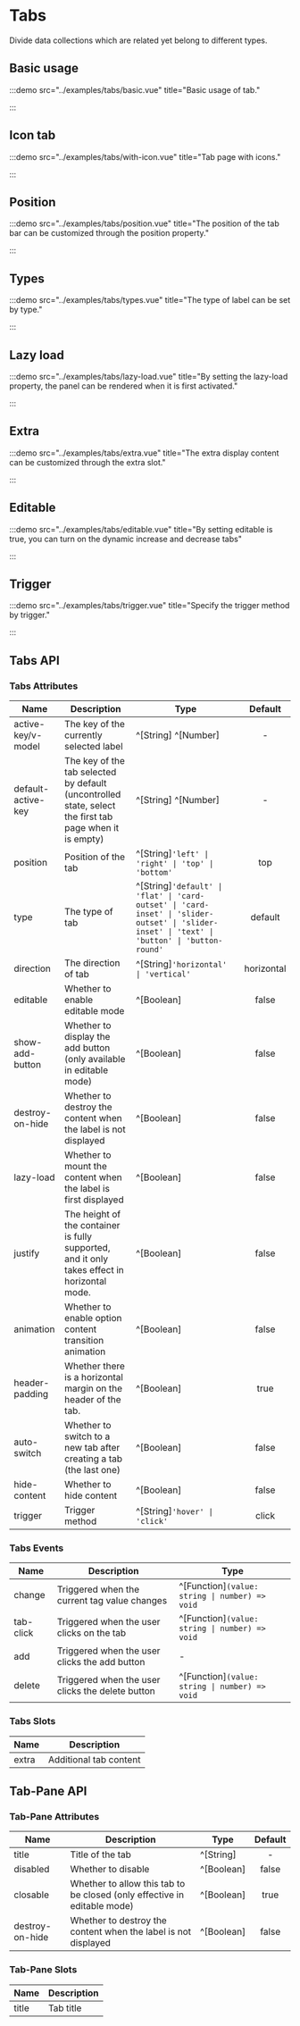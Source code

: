 # Tabs

Divide data collections which are related yet belong to different types.

## Basic usage

:::demo src="../examples/tabs/basic.vue" title="Basic usage of tab."

:::

## Icon tab

:::demo src="../examples/tabs/with-icon.vue" title="Tab page with icons."

:::

## Position

:::demo src="../examples/tabs/position.vue" title="The position of the tab bar can be customized through the position property."

:::

## Types

:::demo src="../examples/tabs/types.vue" title="The type of label can be set by type."

:::

## Lazy load

:::demo src="../examples/tabs/lazy-load.vue" title="By setting the lazy-load property, the panel can be rendered when it is first activated."

:::

## Extra

:::demo src="../examples/tabs/extra.vue" title="The extra display content can be customized through the extra slot."

:::

## Editable

:::demo src="../examples/tabs/editable.vue" title="By setting editable is true, you can turn on the dynamic increase and decrease tabs"

:::

## Trigger

:::demo src="../examples/tabs/trigger.vue" title="Specify the trigger method by trigger."

:::

## Tabs API

### Tabs Attributes

| Name | Description | Type | Default |
| ------ | ---- | ---- | :----: |
| active-key/v-model | The key of the currently selected label | ^[String] ^[Number] | - |
| default-active-key | The key of the tab selected by default (uncontrolled state, select the first tab page when it is empty) | ^[String] ^[Number] | - |
| position | Position of the tab | ^[String]`'left' \| 'right' \| 'top' \| 'bottom'`| top |
| type | The type of tab | ^[String]`'default' \| 'flat' \| 'card-outset' \| 'card-inset' \| 'slider-outset' \| 'slider-inset' \| 'text' \| 'button' \| 'button-round'`| default |
| direction | The direction of tab | ^[String]`'horizontal' \| 'vertical'`| horizontal |
| editable | Whether to enable editable mode | ^[Boolean] | false |
| show-add-button | Whether to display the add button (only available in editable mode) | ^[Boolean] | false |
| destroy-on-hide | Whether to destroy the content when the label is not displayed | ^[Boolean] | false |
| lazy-load | Whether to mount the content when the label is first displayed | ^[Boolean] | false |
| justify | The height of the container is fully supported, and it only takes effect in horizontal mode. | ^[Boolean] | false |
| animation | Whether to enable option content transition animation | ^[Boolean] | false |
| header-padding | Whether there is a horizontal margin on the header of the tab. | ^[Boolean] | true |
| auto-switch | Whether to switch to a new tab after creating a tab (the last one) | ^[Boolean] | false |
| hide-content | Whether to hide content | ^[Boolean]  | false |
| trigger | Trigger method | ^[String]`'hover' \| 'click'` | click |

### Tabs Events

| Name | Description | Type |
| ------ | ---- | ---- |
| change | Triggered when the current tag value changes | ^[Function]`(value: string \| number) => void` |
| tab-click | Triggered when the user clicks on the tab | ^[Function]`(value: string \| number) => void` |
| add | Triggered when the user clicks the add button | - |
| delete | Triggered when the user clicks the delete button | ^[Function]`(value: string \| number) => void` |

### Tabs Slots

| Name | Description |
| ------ | ---- |
| extra | Additional tab content |

<!-- Tab-Pane -->
## Tab-Pane API

### Tab-Pane Attributes

| Name | Description | Type | Default |
| ------ | ---- | ---- | :----: |
| title | Title of the tab | ^[String] | - |
| disabled | Whether to disable | ^[Boolean] | false |
| closable | Whether to allow this tab to be closed (only effective in editable mode) | ^[Boolean] | true |
| destroy-on-hide | Whether to destroy the content when the label is not displayed | ^[Boolean] | false |

### Tab-Pane Slots

| Name | Description |
| ------ | ---- |
| title | Tab title |
